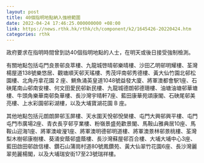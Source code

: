 ```yaml
---
layout: post
title: 40個指明地點納入強檢範圍
date: 2022-04-24 17:46:25.000000000 +08:00
link: https://news.rthk.hk/rthk/ch/component/k2/1645426-20220424.htm
categories: rthk
---
```


政府要求在指明時間曾到訪40個指明地點的人士，在明天或後日接受強制檢測。

有關地點包括屯門良景邨良萃樓、九龍城啓晴邨樂晴樓、沙田乙明邨明耀樓、荃灣楊屋道138號樂悠居、觀塘順天邨天瑤樓、秀茂坪南邨秀德樓、黃大仙竹園北邨松園樓、北角丹拿花園 2 座、鰂魚涌英皇道1048號益發大廈、將軍澳都會駅1座、石硤尾南山邨南安樓、何文田愛民邨新民樓、九龍城德朗邨德珊樓、油塘油塘邨華塘樓、牛頭角樂華南邨奐華樓、長沙灣宇晴軒7座、藍田康華苑頌康閣、石硤尾邨美亮樓、上水彩園邨彩湖樓，以及大埔寶湖花園 B 座。

其他地點包括元朗朗屏邨玉屏樓、天水圍天悅邨悅榮樓、屯門大興邨興平樓、屯門屯門市廣場2座、青衣長亨邨亨業樓、粉嶺景盛苑歡景閣、馬鞍山雅典居10座、馬鞍山迎海1座、將軍澳峻瀅1座、將軍澳明德邨明道樓、將軍澳景林邨景桃樓、荃灣梨木樹邨康樹樓、葵涌安蔭邨盛蔭樓、長沙灣蘇屋邨百合樓、大埔大埔中心3座、藍田啟田邨啟信樓、鑽石山蒲崗村道80號鳳鑽苑、黃大仙翠竹花園6座、長沙灣麗翠苑麗楊閣，以及大埔瑞安街17至23號瑞祥樓。
